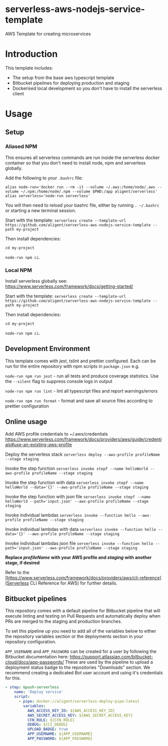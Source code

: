 # serverless-aws-nodejs-service-template

AWS Template for creating microservices

# Introduction

This template includes:

- The setup from the base aws typescript template
- Bitbucket pipelines for deploying production and staging
- Dockerised local development so you don't have to install the serverless client

# Usage

## Setup

### Aliased NPM

This ensures all serverless commands are run inside the serverless docker container so that you don't need to install node, npm and serverless globally.

Add the following to your `.bashrc` file:

```
alias node-run='docker run --rm -it --volume ~/.aws:/home/node/.aws --volume ~/.npm:/home/node/.npm --volume $PWD:/app aligent/serverless'
alias serverless='node-run serverless'
```

You will then need to reload your bashrc file, either by running `. ~/.bashrc` or starting a new terminal session.

Start with the template: `serverless create --template-url https://github.com/aligent/serverless-aws-nodejs-service-template --path my-project`

Then install dependencies:

`cd my-project`

`node-run npm ci`.

### Local NPM

Install serverless globally see: https://www.serverless.com/framework/docs/getting-started/

Start with the template: `serverless create --template-url https://github.com/aligent/serverless-aws-nodejs-service-template --path my-project`

Then install dependencies:

`cd my-project`

`node-run npm ci`.

## Development Environment

This template comes with jest, tslint and prettier configured. Each can be run for the entire repository with npm scripts in `package.json` e.g.

`node-run npm run jest` - run all tests and produce coverage statistics. Use the `--silent` flag to suppress console logs in output

`node-run npm run lint` - lint all typescript files and report warnings/errors

`node-run npm run format` - format and save all source files according to prettier configuration

## Online usage

Add AWS profile credentials to ~/.aws/credentials
https://www.serverless.com/framework/docs/providers/aws/guide/credentials#use-an-existing-aws-profile

Deploy the serverless stack
`serverless deploy --aws-profile profileName --stage staging`

Invoke the step function
`serverless invoke stepf --name helloWorld --aws-profile profileName --stage staging`

Invoke the step function with data
`serverless invoke stepf --name helloWorld --data='{}' --aws-profile profileName --stage staging`

Invoke the step function with json file
`serverless invoke stepf --name helloWorld --path='input.json' --aws-profile profileName --stage staging`

Invoke individual lambdas
`serverless invoke --function hello --aws-profile profileName --stage staging`

Invoke individual lambdas with data
`serverless invoke --function hello --data='{}' --aws-profile profileName --stage staging`

Invoke individual lambdas json file
`serverless invoke --function hello --path='input.json' --aws-profile profileName --stage staging`

**Replace _profileName_ with your AWS profile and _staging_ with another stage, if desired**

Refer to the [https://www.serverless.com/framework/docs/providers/aws/cli-reference](Serverless CLI Reference for AWS) for further details.

## Bitbucket pipelines

This repository comes with a default pipeline for Bitbucket pipeline that will execute linting and testing on Pull Requests and automatically deploy when PRs are merged to the staging and production branches.

To set this pipeline up you need to add all of the variables below to either the repository variables section or the deployments section in your repository configuration.

`APP_USERNAME` and `APP_PASSWORD` can be created for a user by following the Bitbucket documentation here: https://support.atlassian.com/bitbucket-cloud/docs/app-passwords/ These are used by the pipeline to upload a deployment status badge to the repositories "Downloads" section. We recommend creating a dedicated Bot user account and using it's credentials for this.

```yaml
- step: &push-serverless
    name: 'Deploy service'
    script:
      - pipe: docker://aligent/serverless-deploy-pipe:latest
        variables:
          AWS_ACCESS_KEY_ID: ${AWS_ACCESS_KEY_ID}
          AWS_SECRET_ACCESS_KEY: ${AWS_SECRET_ACCESS_KEY}
          CFN_ROLE: ${CFN_ROLE}
          DEBUG: ${CI_DEBUG}
          UPLOAD_BADGE: true
          APP_USERNAME: ${APP_USERNAME}
          APP_PASSWORD: ${APP_PASSWORD}
```
